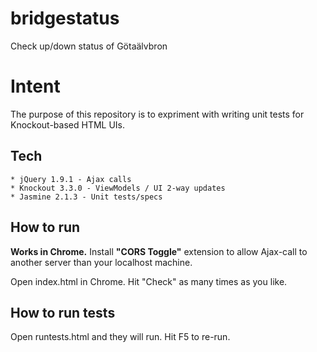 # bridgestatus
Check up/down status of Götaälvbron

Intent
======

The purpose of this repository is to expriment with writing unit tests for Knockout-based HTML UIs.

Tech
----

    * jQuery 1.9.1 - Ajax calls 
    * Knockout 3.3.0 - ViewModels / UI 2-way updates
    * Jasmine 2.1.3 - Unit tests/specs


How to run
----------
**Works in Chrome.** Install **"CORS Toggle"** extension to allow Ajax-call to another server than your localhost machine.

Open index.html in Chrome. Hit "Check" as many times as you like.


How to run tests
----------------
Open runtests.html and they will run. Hit F5 to re-run.

